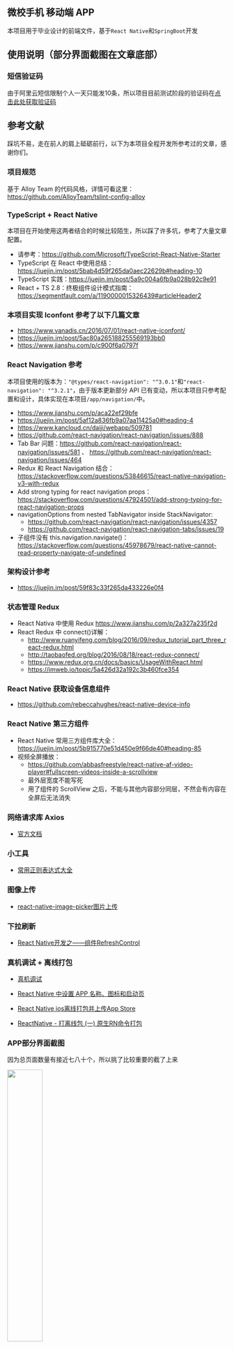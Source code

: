 ## 微校手机 移动端 APP

本项目用于毕业设计的前端文件，基于`React Native`和`SpringBoot`开发

## 使用说明（部分界面截图在文章底部）

### 短信验证码

由于阿里云短信限制个人一天只能发10条，所以项目目前测试阶段的验证码在[点击此处获取验证码](http://code.miaoroom.com)

## 参考文献

踩坑不易，走在前人的肩上砥砺前行，以下为本项目全程开发所参考过的文章，感谢你们。

### 项目规范

基于 Alloy Team 的代码风格，详情可看这里：https://github.com/AlloyTeam/tslint-config-alloy

### TypeScript + React Native

本项目在开始使用这两者结合的时候比较陌生，所以踩了许多坑，参考了大量文章配置。

- 请参考：https://github.com/Microsoft/TypeScript-React-Native-Starter
- TypeScript 在 React 中使用总结：https://juejin.im/post/5bab4d59f265da0aec22629b#heading-10
- TypeScript 实践：https://juejin.im/post/5a9c004a6fb9a028b92c9e91
- React + TS 2.8：终极组件设计模式指南：https://segmentfault.com/a/1190000015326439#articleHeader2

### 本项目实现 Iconfont 参考了以下几篇文章

- https://www.vanadis.cn/2016/07/01/react-native-iconfont/
- https://juejin.im/post/5ac80a265188255569193bb0
- https://www.jianshu.com/p/c900f6a0797f

### React Navigation 参考

本项目使用的版本为：`"@types/react-navigation": "^3.0.1"`和`"react-navigation": "^3.2.1"`，由于版本更新部分 API 已有变动，所以本项目只参考配置和设计，具体实现在本项目`/app/navigation/`中。

- https://www.jianshu.com/p/aca22ef29bfe
- https://juejin.im/post/5af12a836fb9a07aa11425a0#heading-4
- https://www.kancloud.cn/daiji/webapp/509781
- https://github.com/react-navigation/react-navigation/issues/888
- Tab Bar 问题：https://github.com/react-navigation/react-navigation/issues/581 、 https://github.com/react-navigation/react-navigation/issues/464
- Redux 和 React Navigation 结合： https://stackoverflow.com/questions/53846615/react-native-navigation-v3-with-redux
- Add strong typing for react navigation props： https://stackoverflow.com/questions/47924501/add-strong-typing-for-react-navigation-props
- navigationOptions from nested TabNavigator inside StackNavigator:
  - https://github.com/react-navigation/react-navigation/issues/4357
  - https://github.com/react-navigation/react-navigation-tabs/issues/19
- 子组件没有 this.navigation.navigate()：https://stackoverflow.com/questions/45978679/react-native-cannot-read-property-navigate-of-undefined

### 架构设计参考

- https://juejin.im/post/59f83c33f265da433226e0f4

### 状态管理 Redux

- React Nativa 中使用 Redux https://www.jianshu.com/p/2a327a235f2d
- React Redux 中 connect()详解：
  - http://www.ruanyifeng.com/blog/2016/09/redux_tutorial_part_three_react-redux.html
  - http://taobaofed.org/blog/2016/08/18/react-redux-connect/
  - https://www.redux.org.cn/docs/basics/UsageWithReact.html
  - https://imweb.io/topic/5a426d32a192c3b460fce354

### React Native 获取设备信息组件

- https://github.com/rebeccahughes/react-native-device-info

### React Native 第三方组件

- React Native 常用三方组件库大全：https://juejin.im/post/5b915770e51d450e9f66de40#heading-85
- 视频全屏播放：
  - https://github.com/abbasfreestyle/react-native-af-video-player#fullscreen-videos-inside-a-scrollview
  - 最外层宽度不能写死
  - 用了组件的 ScrollView 之后，不能与其他内容部分同层，不然会有内容在全屏后无法消失

### 网络请求库 Axios

- [官方文档](https://github.com/axios/axios)

### 小工具

- [常用正则表达式大全](https://www.html.cn/archives/7991)

### 图像上传

- [react-native-image-picker图片上传](https://www.jianshu.com/p/c2aecf93e1af)

### 下拉刷新

- [React Native开发之——组件RefreshControl](https://blog.csdn.net/calvin_zhou/article/details/79680056)

### 真机调试 + 离线打包

- [真机调试](https://github.com/facebook/react-native/issues/21480#issuecomment-428547909)

- [React Native 中设置 APP 名称、图标和启动页](https://www.jianshu.com/p/727c6057fc0a)

- [React Native ios离线打包并上传App Store](http://www.huangyuhong.com/2018/03/react-native-ios%E7%A6%BB%E7%BA%BF%E6%89%93%E5%8C%85/)

- [ReactNative - 打离线包 (一) 原生RN命令打包](https://www.jianshu.com/p/bb7c5f1d304e)

### APP部分界面截图

因为总页面数量有接近七八十个，所以挑了比较重要的截了上来

<img src="./app/image/screenshot/1.png" width="40%" height="40%">

---

<img src="./app/image/screenshot/2.png" width="40%" height="40%">

---

<img src="./app/image/screenshot/3.png" width="40%" height="40%">

---

<img src="./app/image/screenshot/4.png" width="40%" height="40%">

---

<img src="./app/image/screenshot/5.png" width="40%" height="40%">

---

<img src="./app/image/screenshot/6.png" width="40%" height="40%">

---

<img src="./app/image/screenshot/7.png" width="40%" height="40%">

---
<img src="./app/image/screenshot/8.png" width="40%" height="40%">

---

<img src="./app/image/screenshot/9.png" width="40%" height="40%">

---

<img src="./app/image/screenshot/10.png" width="40%" height="40%">

---

<img src="./app/image/screenshot/11.png" width="40%" height="40%">

---

<img src="./app/image/screenshot/12.png" width="40%" height="40%">

---

<img src="./app/image/screenshot/13.png" width="40%" height="40%">

---

<img src="./app/image/screenshot/14.png" width="40%" height="40%">

---
<img src="./app/image/screenshot/15.png" width="40%" height="40%">

---

<img src="./app/image/screenshot/16.png" width="40%" height="40%">

---

<img src="./app/image/screenshot/17.png" width="40%" height="40%">

---

<img src="./app/image/screenshot/18.png" width="40%" height="40%">

---

<img src="./app/image/screenshot/19.png" width="40%" height="40%">

---

<img src="./app/image/screenshot/20.png" width="40%" height="40%">

---

<img src="./app/image/screenshot/21.png" width="40%" height="40%">

---

<img src="./app/image/screenshot/22.png" width="40%" height="40%">

---

<img src="./app/image/screenshot/23.png" width="40%" height="40%">
